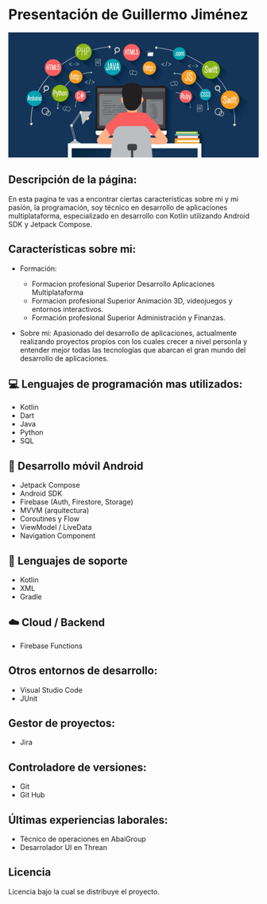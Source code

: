 # Presentación de Guillermo Jiménez
![Imagen de Portada](imagenes/presentacion.jpg)

## Descripción de la página:
En esta pagina te vas a encontrar ciertas características sobre mi y mi pasión, la programación, soy técnico en desarrollo de aplicaciones multiplataforma, especializado en desarrollo con Kotlin utilizando Android SDK y Jetpack Compose.

## Características sobre mi:
- Formación:
  - Formacion profesional Superior Desarrollo Aplicaciones Multiplataforma
  - Formacion profesional Superior Animación 3D, videojuegos y entornos interactivos.
  - Formación profesional Superior Administración y Finanzas.
             
            
             
- Sobre mi: Apasionado del desarrollo de aplicaciones, actualmente realizando proyectos propios con los cuales crecer a nivel personla y entender mejor todas las tecnologías que abarcan el gran mundo del desarrollo de aplicaciones.

## 💻 Lenguajes de programación mas utilizados:
- Kotlin
- Dart
- Java
- Python
- SQL

## 📱 Desarrollo móvil Android
- Jetpack Compose
- Android SDK
- Firebase (Auth, Firestore, Storage)
- MVVM (arquitectura)
- Coroutines y Flow
- ViewModel / LiveData
- Navigation Component

## 🔧 Lenguajes de soporte
- Kotlin
- XML
- Gradle

## ☁️ Cloud / Backend
- Firebase Functions

## Otros entornos de desarrollo:
- Visual Studio Code
- JUnit

## Gestor de proyectos:
- Jira

## Controladore de versiones:
- Git
- Git Hub

## Últimas experiencias laborales:
- Técnico de operaciones en AbaiGroup
- Desarrolador UI en Threan

## Licencia 
Licencia bajo la cual se distribuye el proyecto.

